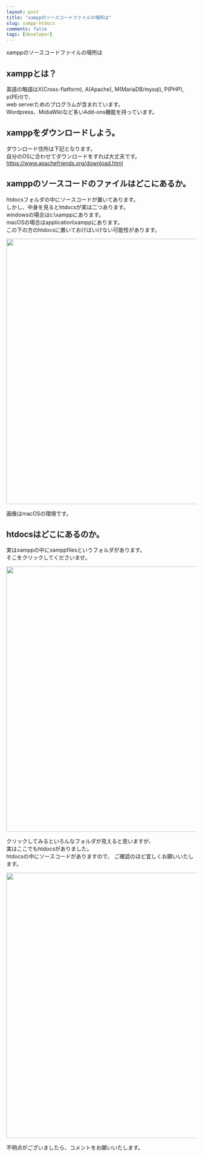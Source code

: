 ```yaml
---
layout: post
title: "xamppのソースコードファイルの場所は"
slug: xampp-htdocs
comments: false
tags: [developer]
---
```

xamppのソースコードファイルの場所は  

## xamppとは？
英語の略語はX(Cross-flatform), A(Apache), M(MariaDB/mysql), P(PHP), p(PErl)で、  
web serverためのプログラムが含まれています。  
Wordpress、MidiaWikiなど多いAdd-ons機能を持っています。  

## xamppをダウンロードしよう。
ダウンロード住所は下記となります。  
自分のOSに合わせてダウンロードをすれば大丈夫です。  
https://www.apachefriends.org/download.html  

## xamppのソースコードのファイルはどこにあるか。
htdocsフォルダの中にソースコードが置いてあります。  
しかし、中身を見るとhtdocsが実は二つあります。  
windowsの場合はc:\xamppにあります。  
macOSの場合はapplication\xamppにあります。  
この下の方のhtdocsに置いておけばいけない可能性があります。  

<img src="https://drive.google.com/uc?export=view&id=14ohaOZbcahHMd2GTXXKzDESJkqOmauv3"  width="700">

画像はmacOSの環境です。  

## htdocsはどこにあるのか。
実はxamppの中にxamppfilesというフォルダがあります。  
そこをクリックしてくださいませ。  

<img src="https://drive.google.com/uc?export=view&id=1q4qJdMSPG4pgTfLUdM2ISZazlJFtblo5"  width="700">

クリックしてみるといろんなフォルダが見えると思いますが、  
実はここでもhtdocsがありました。  
htdocsの中にソースコードがありますので、
ご確認のほど宜しくお願いいたします。  

<img src="https://drive.google.com/uc?export=view&id=1PUa3hgvoJraskug0_MnSv3ztBakdbOCA"  width="700">

不明点がございましたら、コメントをお願いいたします。  
